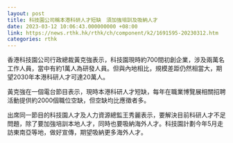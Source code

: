 ```yaml
---
layout: post
title: 科技園公司稱本港科研人才短缺　須加強培訓及吸納人才
date: 2023-03-12 10:06:43.000000000 +08:00
link: https://news.rthk.hk/rthk/ch/component/k2/1691595-20230312.htm
categories: rthk
---
```


香港科技園公司行政總裁黃克強表示，科技園現時約700間初創企業，涉及兩萬名工作人員，當中有約1萬人為研發人員。但與內地相比，規模差距仍然相當大，期望2030年本港科研人才可達20萬人。

黃克強在一個電台節目表示，現時本港科研人才短缺，每年在職業博覽展相關招聘活動提供約2000個職位空缺，但空缺均比應徵者多。

出席同一節目的科技園人才及人力資源總監王秀麗表示，要解決目前科研人才不足問題，除了要加強培訓本地人才，同時也要吸納海外人才。科技園計劃今年5月走訪東南亞等地，做好宣傳，期望吸納更多海外人才。
